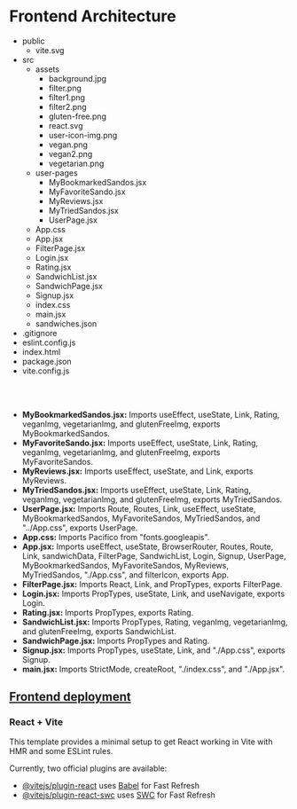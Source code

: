# Frontend Architecture

<ul>
  <li>public<ul>
    <li>vite.svg</li>
    </ul>
  </li>
  <li>src<ul>
    <li>assets<ul>
      <li>background.jpg</li>
      <li>filter.png</li>
      <li>filter1.png</li>
      <li>filter2.png</li>
      <li>gluten-free.png</li>
      <li>react.svg</li>
      <li>user-icon-img.png</li>
      <li>vegan.png</li>
      <li>vegan2.png</li>
      <li>vegetarian.png</li>
      </ul>
    </li>
    <li>user-pages<ul>
      <li>MyBookmarkedSandos.jsx</li>
      <li>MyFavoriteSando.jsx</li>
      <li>MyReviews.jsx</li>
      <li>MyTriedSandos.jsx</li>
      <li>UserPage.jsx</li>
      </ul>
    </li>
    <li>App.css</li>
    <li>App.jsx</li>
    <li>FilterPage.jsx</li>
    <li>Login.jsx</li>
    <li>Rating.jsx</li>
    <li>SandwichList.jsx</li>
    <li>SandwichPage.jsx</li>
    <li>Signup.jsx</li>
    <li>index.css</li>
    <li>main.jsx</li>
    <li>sandwiches.json</li>
    </ul>
  </li>
  <li>.gitignore</li>
  <li>eslint.config.js</li>
  <li>index.html</li>
  <li>package.json</li>
  <li>vite.config.js</li>
</ul>

<br>
<br>

<ul>
  <li><strong>MyBookmarkedSandos.jsx:</strong> Imports useEffect, useState, Link, Rating, veganImg, vegetarianImg, and glutenFreeImg, exports MyBookmarkedSandos.</li>
  <li><strong>MyFavoriteSando.jsx:</strong> Imports useEffect, useState, Link, Rating, veganImg, vegetarianImg, and glutenFreeImg, exports MyFavoriteSandos.</li>
  <li><strong>MyReviews.jsx:</strong> Imports useEffect, useState, and Link, exports MyReviews.</li>
  <li><strong>MyTriedSandos.jsx</strong><strong>:</strong> Imports useEffect, useState, Link, Rating, veganImg, vegetarianImg, and glutenFreeImg, exports MyTriedSandos.</li>
  <li><strong>UserPage.jsx:</strong> Imports Route, Routes, Link, useEffect, useState, MyBookmarkedSandos, MyFavoriteSandos, MyTriedSandos, and &quot;../App.css&quot;, exports UserPage.</li>
  <li><strong>App.css:</strong> Imports Pacifico from &quot;fonts.googleapis&quot;.</li>
  <li><strong>App.jsx:</strong> Imports useEffect, useState, BrowserRouter, Routes, Route, Link, sandwichData, FilterPage, SandwichList, Login, Signup, UserPage, MyBookmarkedSandos, MyFavoriteSandos, MyReviews, MyTriedSandos, &quot;./App.css&quot;, and filterIcon, exports App.</li>
  <li><strong>FilterPage.jsx:</strong> Imports React, Link, and PropTypes, exports FilterPage.</li>
  <li><strong>Login.jsx:</strong> Imports PropTypes, useState, Link, and useNavigate, exports Login.</li>
  <li><strong>Rating.jsx:</strong> Imports PropTypes, exports Rating.</li>
  <li><strong>SandwichList.jsx:</strong> Imports PropTypes, Rating, veganImg, vegetarianImg, and glutenFreeImg, exports SandwichList.</li>
  <li><strong>SandwichPage.jsx:</strong> Imports PropTypes and Rating.</li>
  <li><strong>Signup.jsx:</strong> Imports PropTypes, useState, Link, and &quot;./App.css&quot;, exports Signup.</li>
  <li><strong>main.jsx:</strong> Imports StrictMode, createRoot, &quot;./index.css&quot;, and &quot;./App.jsx&quot;.</li>
</ul>

## [Frontend deployment](https://delightful-mushroom-05d6e7b1e.5.azurestaticapps.net/)

### React + Vite

This template provides a minimal setup to get React working in
Vite with HMR and some ESLint rules.

Currently, two official plugins are available:

- [@vitejs/plugin-react](https://github.com/vitejs/vite-plugin-react/blob/main/packages/plugin-react/README.md)
  uses [Babel](https://babeljs.io/) for Fast Refresh
- [@vitejs/plugin-react-swc](https://github.com/vitejs/vite-plugin-react-swc)
  uses [SWC](https://swc.rs/) for Fast Refresh

